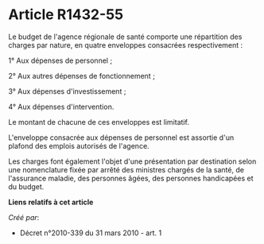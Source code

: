# Article R1432-55

Le budget de l'agence régionale de santé comporte une répartition des charges par nature, en quatre enveloppes consacrées
respectivement : 

1° Aux dépenses de personnel ; 

2° Aux autres dépenses de fonctionnement ; 

3° Aux dépenses d'investissement ; 

4° Aux dépenses d'intervention. 

Le montant de chacune de ces enveloppes est limitatif. 

L'enveloppe consacrée aux dépenses de personnel est assortie d'un plafond des emplois autorisés de l'agence. 

Les charges font également l'objet d'une présentation par destination selon une nomenclature fixée par arrêté des ministres
chargés de la santé, de l'assurance maladie, des personnes âgées, des personnes handicapées et du budget.

**Liens relatifs à cet article**

_Créé par_:

  - Décret n°2010-339 du 31 mars 2010 - art. 1
